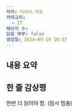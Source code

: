 ```yaml
---
저자: 다이시 카토
카테고리:
  - IT
페이지 수: 
읽음 여부: false
생성일: 2024-09-19 18:37
---
```

## 내용 요약

## 한 줄 감상평
한번 더 읽어야 함. (잠시 멈춤)

